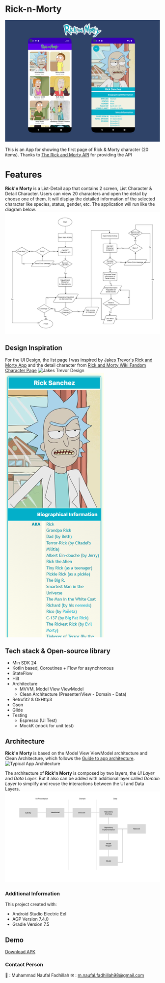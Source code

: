 # Rick-n-Morty
![Rick & Morty](/docs/banner.png)

This is an App for showing the first page of Rick & Morty character (20 items). Thanks to [The Rick and Morty API](https://rickandmortyapi.com/) for providing the API


# Features
**Rick'n Morty** is a List-Detail app that contains 2 screen, List Character & Detail Character. Users can view 20 characters and open the detail by choose one of them. It will display the detailed information of the selected character like species, status, gender, etc. The application will run like the diagram below.
![Flowchart](/docs/flowchart.jpg)


## Design Inspiration
For the UI Design, the list page I was inspired by [Jakes Trevor's Rick and Morty App](https://www.behance.net/gallery/146439915/Rick-and-Morty-App?tracking_source=search_projects%7CMorty) and the detail character from [Rick and Morty Wiki Fandom Character Page](https://rickandmorty.fandom.com/wiki/Rick_Sanchez)
![Jakes Trevor Design](https://mir-s3-cdn-cf.behance.net/project_modules/max_1200/3e2f46146439915.62b0a941065ce.jpg) 
![Wiki Fandom Character](/docs/wiki-character-detail.png)


## Tech stack & Open-source library
- Min SDK 24
- Kotlin based, Coroutines + Flow for asynchronous
- StateFlow
- Hilt
- Architecture
  - MVVM, Model View ViewModel
  - Clean Architecture (Presenter/View - Domain - Data)
- Retrofit2 & OkHttp3
- Gson
- Glide
- Testing
  - Espresso (UI Test)
  - MockK (mock for unit test)


## Architecture
**Rick'n Morty** is based on the Model View ViewModel architecture and Clean Architecture, which follows the [Guide to app architecture](https://developer.android.com/topic/architecture#modern-app-architecture).
![Typical App Architecture](https://developer.android.com/static/topic/libraries/architecture/images/mad-arch-overview.png)


The architecture of **Rick'n Morty** is composed by two layers, the *UI Layer* and *Data Layer*. But it also can be added with additional layer called *Domain Layer* to simplify and reuse the interactions between the UI and Data Layers. 
![Architecture Overview](/docs/architecture_overview.png)

### Additional Information
This project created with:
- Android Studio Electric Eel
- AGP Version 7.4.0
- Gradle Version 7.5

## Demo
[Download APK](/demo/app-debug.apk)

### Contact Person
👨 : Muhammad Naufal Fadhillah
✉ : m.naufal.fadhillah98@gmail.com
